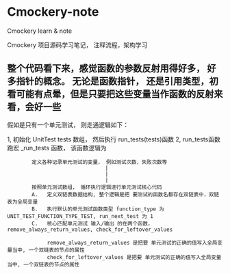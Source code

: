 # Cmockery-note
Cmockery learn &amp; note 

Cmockery 项目源码学习笔记， 注释流程，架构学习

整个代码看下来，感觉函数的参数反射用得好多， 好多指针的概念。 无论是函数指针， 还是引用类型，初看可能有点晕，但是只要把这些变量当作函数的反射来看，会好一些
--------------------------------------------------------

假如是只有一个单元测试， 则走通逻辑如下：

1, 初始化 UnitTest tests 数组， 然后执行 run_tests(tests)函数
2, run_tests函数跑宏  _run_tests 函数， 该函数逻辑为 
          
            定义各种记录单元测试的变量， 例如测试次数，失败次数等
                                    |
                                    |
                                    |
            按照单元测试数组， 循环执行逻辑进行单元测试核心代码
            A.   定义双链表数据结构, 整个逻辑是把 要测试的函数名都存在双链表中，双链表为全局变量
            B.   执行默认的单元测试函数类型 function_type 为 UNIT_TEST_FUNCTION_TYPE_TEST, run_next_test 为 1
            C.   核心匹配单元测试 输入/输出 的在两个函数， remove_always_return_values, check_for_leftover_values
                 
                 remove_always_return_values 是把要 单元测试的正确的值写入全局变量当中, 一个双链表的节点的属性
                 check_for_leftover_values 是把要 单元测试的正确的值写入全局变量当中, 一个双链表的节点的属性
           